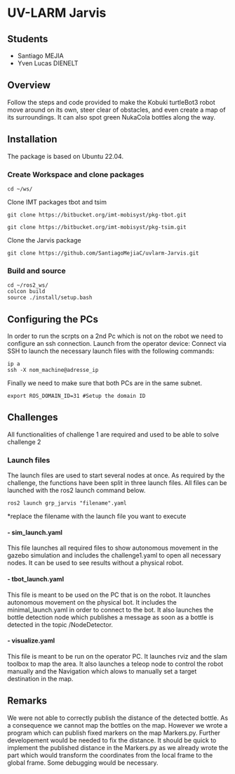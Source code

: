 # UV-LARM Jarvis

## Students

- Santiago MEJIA
- Yven Lucas DIENELT

## Overview
Follow the steps and code provided to make the Kobuki turtleBot3 robot move around on its own, steer clear of obstacles, and even create a map of its surroundings. It can also spot green NukaCola bottles along the way.

## Installation

The package is based on Ubuntu 22.04.

### Create Workspace and clone packages
```
cd ~/ws/
```
Clone IMT packages tbot and tsim
```
git clone https://bitbucket.org/imt-mobisyst/pkg-tbot.git
```
```
git clone https://bitbucket.org/imt-mobisyst/pkg-tsim.git
```
Clone the Jarvis package
```
git clone https://github.com/SantiagoMejiaC/uvlarm-Jarvis.git
```
### Build and source
```
cd ~/ros2_ws/
colcon build
source ./install/setup.bash
```
## Configuring the PCs
In order to run the scrpts on a 2nd Pc which is not on the robot we need to configure an ssh connection.
Launch from the operator device:
Connect via SSH to launch the necessary launch files with the following commands:
```
ip a
ssh -X nom_machine@adresse_ip
```
Finally we need to make sure that both PCs are in the same subnet.
```
export ROS_DOMAIN_ID=31 #Setup the domain ID
```

## Challenges
All functionalities of challenge 1 are required and used to be able to solve challenge 2

### Launch files
The launch files are used to start several nodes at once. As required by the challenge, the functions have been split in three launch files. All files can be launched with the ros2 launch command below.
```
ros2 launch grp_jarvis "filename".yaml 
```
*replace the filename with the launch file you want to execute
#### - sim_launch.yaml
This file launches all required files to show autonomous movement in the gazebo simulation and includes the challenge1.yaml to open all necessary nodes. It can be used to see results without a physical robot.
#### - tbot_launch.yaml
This file is meant to be used on the PC that is on the robot. It launches autonomous movement on the physical bot. It includes the minimal_launch.yaml in order to connect to the bot.
It also launches the bottle detection node which publishes a message as soon as a bottle is detected in the topic /NodeDetector.
#### - visualize.yaml 
This file is meant to be run on the operator PC. It launches rviz and the slam toolbox to map the area. It also launches a teleop node to control the robot manually and the Navigation which alows to manually set a target destination in the map.
## Remarks
We were not able to correctly publish the distance of the detected bottle. As a consequence we cannot map the bottles on the map. However we wrote a program which can publish fixed markers on the map Markers.py.
Further developement would be needed to fix the distance. It should be quick to implement the published distance in the Markers.py as we already wrote the part which would transform the coordinates from the local frame to the global frame. Some debugging would be necessary.








